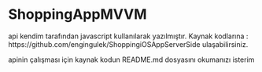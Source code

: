 # ShoppingAppMVVM

<p>
api kendim tarafından javascript kullanılarak yazılmıştır.
Kaynak kodlarına : https://github.com/engingulek/ShoppingiOSAppServerSide
ulaşabilirsiniz.

apinin çalışması için kaynak kodun README.md dosyasını okumanızı isterim


</p>
